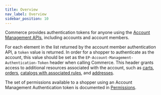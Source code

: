 ```yaml
---
title: Overview
nav_label: Overview
sidebar_position: 10
---
```


Commerce provides authentication tokens for anyone using the [Account Management APIs](/docs/commerce-cloud/accounts/using-account-management-api/account-management-api-overview), including accounts and account members.

For each element in the list returned by the account member authentication API, a `token` value is returned. In order for a shopper to authenticate as the account, this value should be set as the `EP-Account-Management-Authentication-Token` header when calling Commerce. This header grants access to additional resources associated with the account, such as [carts](/docs/commerce-cloud/carts/account-cart-associations/account-cart-associations-overview), [orders](/docs/commerce-cloud/orders/orders-api/get-all-orders#parameters), [catalogs with associated rules](/docs/pxm/catalogs/catalog-rules/catalog-rules), and [addresses](/docs/commerce-cloud/addresses/get-all-addresses).

The set of permissions available to a shopper using an Account Management Authentication token is documented in [Permissions](/docs/commerce-cloud/authentication/Tokens/permissions#implicit-account-management-authentication-token).
